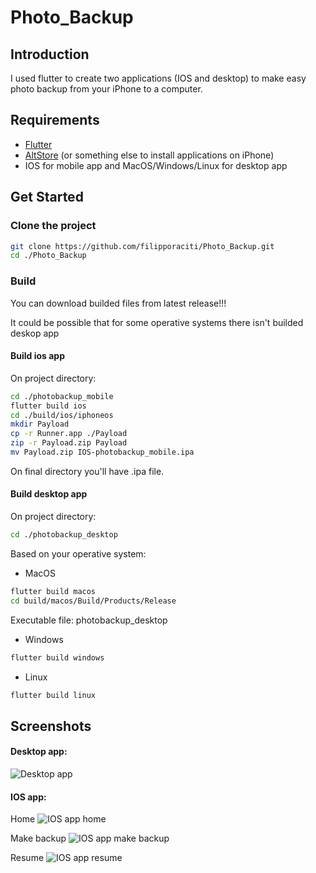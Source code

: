 
# Photo_Backup

## Introduction
I used flutter to create two applications (IOS and desktop) to make easy photo backup from your iPhone to a computer.
## Requirements
- [Flutter](https://docs.flutter.dev/get-started/install)
- [AltStore](https://altstore.io) (or something else to install applications on iPhone)
- IOS for mobile app and MacOS/Windows/Linux for desktop app
## Get Started
### Clone the project
``` bash
git clone https://github.com/filipporaciti/Photo_Backup.git
cd ./Photo_Backup
```
### Build
You can download builded files from latest release!!!

It could be possible that for some operative systems there isn't builded deskop app
#### Build ios app
On project directory:
``` bash
cd ./photobackup_mobile
flutter build ios
cd ./build/ios/iphoneos
mkdir Payload
cp -r Runner.app ./Payload
zip -r Payload.zip Payload
mv Payload.zip IOS-photobackup_mobile.ipa
```
On final directory you'll have .ipa file.

#### Build desktop app
On project directory:
``` bash
cd ./photobackup_desktop 
```
Based on your operative system:
- MacOS
``` bash
flutter build macos 
cd build/macos/Build/Products/Release
```
Executable file: photobackup_desktop
- Windows
``` bash
flutter build windows 
```
- Linux
``` bash
flutter build linux 
```
## Screenshots

#### Desktop app:
![Desktop app](./images/desktop_app.png)

#### IOS app:
Home
![IOS app home](./images/ios_app_1.png)

Make backup
![IOS app make backup](./images/ios_app_2.png)

Resume
![IOS app resume](./images/ios_app_3.png)